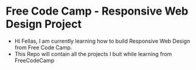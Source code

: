 # Free Code Camp - Responsive Web Design Project
- Hi Fellas, I am currently learning how to build Responsive Web Design from Free Code Camp. 
- This Repo will contain all the projects I buit while learning from FreeCodeCamp
